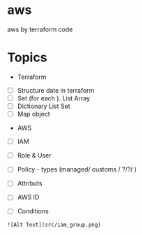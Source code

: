 # aws
aws by terraform code



# Topics

* Terraform

- [ ] Structure date in terraform
- [ ] Set (for each ). List  Array 
- [ ] Dictionary List Set
- [ ] Map object
 
* AWS

- [ ] IAM
- [ ] Role & User
- [ ] Policy - types (managed/ customs / ?/?/ )
- [ ] Attributs 
- [ ] AWS ID
- [ ] Conditions


```
![Alt Text](src/iam_group.png)
```